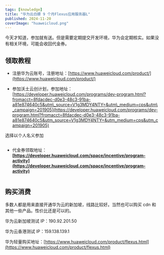 ```yaml
---
tags: [knowledge]
title: "华为云白嫖 9 个月Flexus应用服务器L"
published: 2024-11-20
coverImage: "huaweicloud.png"
---
```


今天才知道，参加就有送。但是需要定期提交开发环境，华为会定期核实。如果没有相关环境，可能会收回代金券。

## 领取教程

- 注册华为云账号，注册地址：[https://www.huaweicloud.com/product/](https://www.huaweicloud.com/product/)

- 参加沃土云创计划，参加地址：[https://developer.huaweicloud.com/programs/dev-program.html?fromacct=8fdacdec-d0e3-48c3-91ba-a81e874640c5&utm\_source=V1g3MDY4NTY=&utm\_medium=cps&utm\_campaign=201905](https://developer.huaweicloud.com/programs/dev-program.html?fromacct=8fdacdec-d0e3-48c3-91ba-a81e874640c5&utm_source=V1g3MDY4NTY=&utm_medium=cps&utm_campaign=201905)

选择以个人名义参加

<picture>
    <source srcset="https://s3.catcat.blog/images/2024/11/QQ_1732067133296.avif" type="image/avif">
    <source srcset="https://s3.catcat.blog/images/2024/11/QQ_1732067133296.webp" type="image/webp">
    <img src="https://s3.catcat.blog/images/2024/11/QQ_1732067133296.jpg" alt="" loading="lazy">
</picture>

- 代金券领取地址：**[https://developer.huaweicloud.com/space/incentive/program-activity](https://developer.huaweicloud.com/space/incentive/program-activity)**

<picture>
    <source srcset="https://s3.catcat.blog/images/2024/11/QQ_1732067563957.avif" type="image/avif">
    <source srcset="https://s3.catcat.blog/images/2024/11/QQ_1732067563957.webp" type="image/webp">
    <img src="https://s3.catcat.blog/images/2024/11/QQ_1732067563957.jpg" alt="" loading="lazy">
</picture>

## 购买消费

多数人都是用来直接开通华为云的新加坡，线路比较好。当然也可以购买 cdn 和其他一些产品。性价比还是可以的。

华为云新加坡测试 IP：190.92.201.50

华为云香港测试 IP：159.138.139.1

华为轻量购买地址：[https://www.huaweicloud.com/product/flexus.html](https://www.huaweicloud.com/product/flexus.html)

<picture>
    <source srcset="https://s3.catcat.blog/images/2024/11/QQ_1732068402636.avif" type="image/avif">
    <source srcset="https://s3.catcat.blog/images/2024/11/QQ_1732068402636.webp" type="image/webp">
    <img src="https://s3.catcat.blog/images/2024/11/QQ_1732068402636.jpg" alt="" loading="lazy">
</picture>